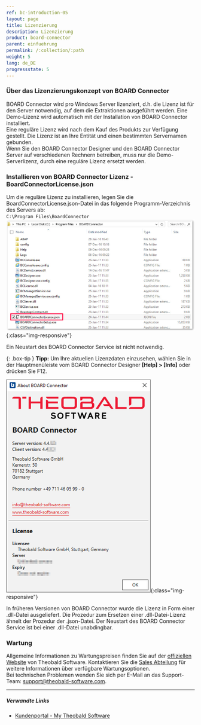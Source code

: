 ```yaml
---
ref: bc-introduction-05
layout: page
title: Lizenzierung
description: Lizenzierung
product: board-connector
parent: einfuehrung
permalink: /:collection/:path
weight: 5
lang: de_DE
progressstate: 5
---
```


### Über das Lizenzierungskonzept von BOARD Connector

BOARD Connector wird pro Windows Server lizenziert, d.h. die Lizenz ist für den Server notwendig, auf dem die Extraktionen ausgeführt werden. Eine Demo-Lizenz wird automatisch mit der Installation von BOARD Connector installiert. <br>
Eine reguläre Lizenz wird nach dem Kauf des Produkts zur Verfügung gestellt. Die Lizenz ist an Ihre Entität und einen bestimmten Servernamen gebunden.<br>
Wenn Sie den BOARD Connector Designer und den  BOARD Connector Server auf verschiedenen Rechnern betreiben, muss nur die Demo-Serverlizenz, durch eine reguläre Lizenz ersetzt werden.
 

### Installieren von BOARD Connector Lizenz - BoardConnectorLicense.json
Um die reguläre Lizenz zu installieren, legen Sie die BoardConnectorLicense.json-Datei in das folgende Programm-Verzeichnis des Servers ab:<br>
`C:\Program Files\BoardConnector`
 <br>
 ![BC_license](/img/content/BOARDConnector_License_Folder.png ){:class="img-responsive"}
 
Ein Neustart des BOARD Connector Service ist nicht notwendig.

{: .box-tip }
**Tipp:** Um Ihre aktuellen Lizenzdaten einzusehen, wählen Sie in der Hauptmenüleiste vom BOARD Connector Designer  **[Help] > [Info]** oder drücken Sie F12.

![Demo_License](/img/content/BOARDConnector_Demo_License.png){:class="img-responsive"}

In früheren Versionen von BOARD Connector wurde die Lizenz in Form einer .dll-Datei ausgeliefert. Die Prozedur zum Ersetzen einer .dll-Datei-Lizenz ähnelt der Prozedur der .json-Datei. Der Neustart des BOARD Connector Service ist bei einer .dll-Datei unabdingbar.

### Wartung
Allgemeine Informationen zu Wartungspreisen finden Sie auf der [offiziellen Website](https://www.theobald-software.com/en/xtract-for-alteryx/xtract-for-alteryx-pricing-order/) von Theobald Software. Kontaktieren Sie die [Sales Abteilung](mailto:sales@theobald-software.com) für weitere Informationen über verfügbare Wartungsoptionen.<br>
Bei technischen Problemen wenden Sie sich  per E-Mail an das Support-Team: [support@theobald-software.com](mailto:support@theobald-software.com).


****
##### Verwandte Links
- [Kundenportal - My Theobald Software](https://my.theobald-software.com/)
